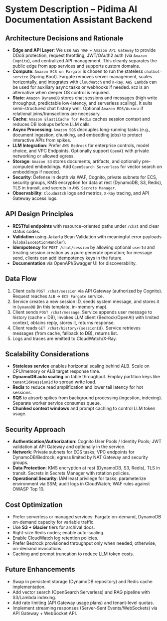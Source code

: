 # System Description – Pidima AI Documentation Assistant Backend

## Architecture Decisions and Rationale
- **Edge and API Layer**: We use `AWS WAF` + `Amazon API Gateway` to provide DDoS protection, request throttling, JWT/OAuth2 auth (via `Amazon Cognito`), and centralized API management. This cleanly separates the public edge from app services and supports custom domains.
- **Compute**: `Amazon ECS on Fargate` is chosen to run the stateless `chatbot-service` (Spring Boot). Fargate removes server management, scales horizontally, and integrates with `CloudWatch` and `X-Ray`. `AWS Lambda` can be used for auxiliary async tasks or webhooks if needed. `EC2` is an alternative when deeper OS control is required.
- **State**: `Amazon DynamoDB` stores chat sessions and messages (high write throughput, predictable low-latency, and serverless scaling). It suits semi-structured chat history well. Optional `Amazon RDS/Aurora` if relational joins/transactions are necessary.
- **Cache**: `Amazon ElastiCache for Redis` caches session context and reduces DB lookups before LLM calls.
- **Async Processing**: `Amazon SQS` decouples long-running tasks (e.g., document ingestion, chunking, and embedding jobs) to protect interactive APIs from spikes.
- **LLM Integration**: Prefer `AWS Bedrock` for enterprise controls, model choice, and VPC Endpoints. Optionally support `OpenAI` with private networking or allowed egress.
- **Storage**: `Amazon S3` stores documents, artifacts, and optionally pre-computed embeddings. Add `OpenSearch Serverless` for vector search on embeddings if needed.
- **Security**: Defense in depth via WAF, Cognito, private subnets for ECS, security groups, KMS encryption for data at rest (DynamoDB, S3, Redis), TLS in transit, and secrets in `AWS Secrets Manager`.
- **Observability**: `CloudWatch` logs and metrics, `X-Ray` tracing, and API Gateway access logs.

## API Design Principles
- **RESTful endpoints** with resource-oriented paths under `/chat` and clear status codes.
- **Validation** using Jakarta Bean Validation with meaningful error payloads (`GlobalExceptionHandler`).
- **Idempotency** for `POST /chat/session` by allowing optional `userId` and treating session creation as a pure generate operation; for message send, clients can add idempotency keys in the future.
- **Documentation** via OpenAPI/Swagger UI for discoverability.

## Data Flow
1. Client calls `POST /chat/session` via API Gateway (authorized by Cognito). Request reaches `ALB` -> `ECS Fargate` service.
2. Service creates a new session ID, seeds system message, and stores it in `DynamoDB` (in this template, in-memory map).
3. Client sends `POST /chat/message`. Service appends user message to history (cache + DB), invokes LLM client (Bedrock/OpenAI) with limited context, obtains reply, stores it, returns response.
4. Client reads `GET /chat/history/{sessionId}`. Service retrieves messages (from cache, fallback to DB), returns list.
5. Logs and traces are emitted to CloudWatch/X-Ray.

## Scalability Considerations
- **Stateless service** enables horizontal scaling behind ALB. Scale on CPU/memory or ALB target response time.
- **DynamoDB auto scaling** on table throughput. Employ partition keys like `tenantId#sessionId` to spread write load.
- **Redis** to reduce read amplification and lower tail latency for hot sessions.
- **SQS** to absorb spikes from background processing (ingestion, indexing). Separate worker service consumes queue.
- **Chunked context windows** and prompt caching to control LLM token usage.

## Security Approach
- **Authentication/Authorization**: Cognito User Pools / Identity Pools; JWT validation at API Gateway and optionally in the service.
- **Network**: Private subnets for ECS tasks; VPC endpoints for DynamoDB/Bedrock; egress limited by NAT Gateway and security groups.
- **Data Protection**: KMS encryption at rest (DynamoDB, S3, Redis), TLS in transit. Secrets in Secrets Manager with rotation policies.
- **Operational Security**: IAM least privilege for tasks; parameterize environment via SSM; audit logs in CloudWatch; WAF rules against OWASP Top 10.

## Cost Optimization
- Prefer serverless or managed services: Fargate on-demand, DynamoDB on-demand capacity for variable traffic.
- Use **S3 + Glacier** tiers for archival docs.
- Right-size Redis nodes; enable auto-scaling.
- Enable CloudWatch log retention policies.
- Prefer Bedrock provisioned throughput only when needed; otherwise, on-demand invocations.
- Caching and prompt truncation to reduce LLM token costs.

## Future Enhancements
- Swap in persistent storage (DynamoDB repository) and Redis cache implementation.
- Add vector search (OpenSearch Serverless) and RAG pipeline with S3/Lambda indexing.
- Add rate limiting (API Gateway usage plans) and tenant-level quotas.
- Implement streaming responses (Server-Sent Events/WebSockets) via API Gateway + WebSocket API.
